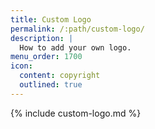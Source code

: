 ```yaml
---
title: Custom Logo
permalink: /:path/custom-logo/
description: |
  How to add your own logo.
menu_order: 1700
icon:
  content: copyright
  outlined: true
---
```


{% include custom-logo.md %}
